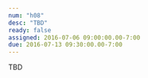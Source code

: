 ```yaml
---
num: "h08"
desc: "TBD"
ready: false
assigned: 2016-07-06 09:00:00.00-7:00
due: 2016-07-13 09:30:00.00-7:00
---
```


TBD
